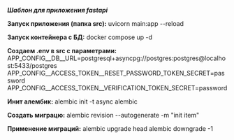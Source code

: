 ***Шаблон для приложения fastapi***


**Запуск приложения (папка src):**
uvicorn main:app --reload

**Запуск контейнера c БД:**
docker compose up -d

**Создаем .env в src с параметрами:**
APP_CONFIG__DB__URL=postgresql+asyncpg://postgres:postgres@localhost:5433/postgres
APP_CONFIG__ACCESS_TOKEN__RESET_PASSWORD_TOKEN_SECRET=password
APP_CONFIG__ACCESS_TOKEN__VERIFICATION_TOKEN_SECRET=password

**Инит алембик:**
alembic init -t async alembic

**Создать миграцю:**
alembic revision --autogenerate -m "init item"

**Применение миграций:**
alembic upgrade head
alembic downgrade -1
